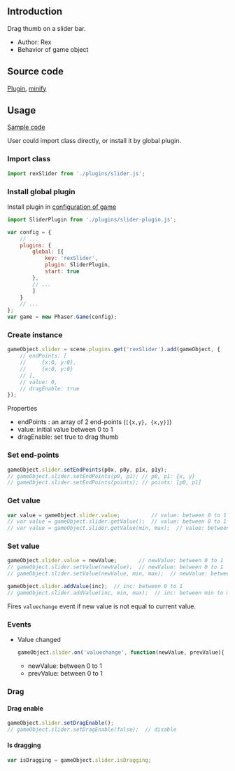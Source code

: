 ## Introduction

Drag thumb on a slider bar.

- Author: Rex
- Behavior of game object

## Source code

[Plugin](https://github.com/rexrainbow/phaser3-rex-notes/blob/master/plugins/slider-plugin.js), [minify](https://github.com/rexrainbow/phaser3-rex-notes/blob/master/plugins/dist/rexsliderplugin.min.js)

## Usage

[Sample code](https://github.com/rexrainbow/phaser3-rex-notes/tree/master/examples/slider)

User could import class directly, or install it by global plugin.

### Import class

```javascript
import rexSlider from './plugins/slider.js';
```

### Install global plugin

Install plugin in [configuration of game](game.md#configuration)

```javascript
import SliderPlugin from './plugins/slider-plugin.js';

var config = {
    // ...
    plugins: {
        global: [{
            key: 'rexSlider',
            plugin: SliderPlugin,
            start: true
        },
        // ...
        ]
    }
    // ...
};
var game = new Phaser.Game(config);
```

### Create instance

```javascript
gameObject.slider = scene.plugins.get('rexSlider').add(gameObject, {
    // endPoints: [
    //     {x:0, y:0},
    //     {x:0, y:0}
    // ],
    // value: 0,
    // dragEnable: true
});
```

Properties

- endPoints : an array of 2 end-points (`[{x,y}, {x,y}]`)
- value: initial value between 0 to 1
- dragEnable: set true to drag thumb

### Set end-points

```javascript
gameObject.slider.setEndPoints(p0x, p0y, p1x, p1y);
// gameObject.slider.setEndPoints(p0, p1); // p0, p1: {x, y}
// gameObject.slider.setEndPoints(points); // points: [p0, p1]
```

### Get value

```javascript
var value = gameObject.slider.value;          // value: between 0 to 1
// var value = gameObject.slider.getValue();  // value: between 0 to 1
// var value = gameObject.slider.getValue(min, max);  // value: between min to max
```

### Set value

```javascript
gameObject.slider.value = newValue;       // newValue: between 0 to 1
// gameObject.slider.setValue(newValue);  // newValue: between 0 to 1
// gameObject.slider.setValue(newValue, min, max);  // newValue: between min to max
```

```javascript
gameObject.slider.addValue(inc);  // inc: between 0 to 1
// gameObject.slider.addValue(inc, min, max);  // inc: between min to max
```

Fires `valuechange` event if new value is not equal to current value.

### Events

- Value changed
    ```javascript
    gameObject.slider.on('valuechange', function(newValue, prevValue){ /* ... */ });
    ```
    - newValue: between 0 to 1
    - prevValue: between 0 to 1

### Drag

#### Drag enable

```javascript
gameObject.slider.setDragEnable();
// gameObject.slider.setDragEnable(false);  // disable
```

#### Is dragging

```javascript
var isDragging = gameObject.slider.isDragging;
```